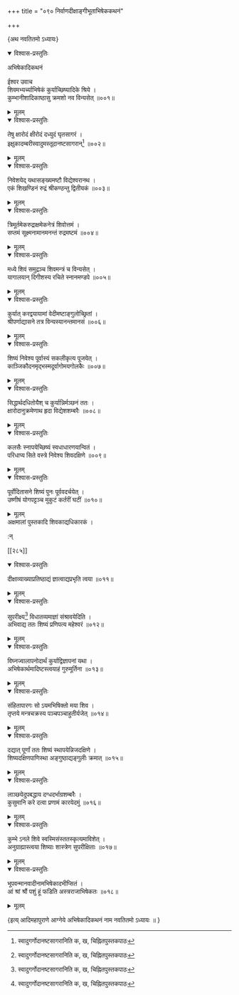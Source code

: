 +++
title = "०९० निर्वाणदीक्षाङ्गीभूताभिषेककथनं"

+++

\{अथ नवतितमो ऽध्यायः\}


<details open><summary>विश्वास-प्रस्तुतिः</summary>

अभिषेकादिकथनं  
    
ईश्वर उवाच  
शिवमभ्यर्च्याभिषेकं कुर्याच्छिष्यादिके श्रिये ।  
कुम्भानीशादिकाष्ठासु क्रमशो नव विन्यसेत् ॥००१॥
</details>

<details><summary>मूलम्</summary>

अभिषेकादिकथनं  
    
ईश्वर उवाच  
शिवमभ्यर्च्याभिषेकं कुर्याच्छिष्यादिके श्रिये ।  
कुम्भानीशादिकाष्ठासु क्रमशो नव विन्यसेत् ॥००१॥
</details>  

<details open><summary>विश्वास-प्रस्तुतिः</summary>

तेषु क्षारोदं क्षीरोदं दध्युदं घृतसागरं   ।  
इक्षुकादम्बरीस्वादुमस्तूदानष्टसागरान्[^१] ॥००२॥
</details>

<details><summary>मूलम्</summary>

तेषु क्षारोदं क्षीरोदं दध्युदं घृतसागरं   ।  
इक्षुकादम्बरीस्वादुमस्तूदानष्टसागरान्[^१] ॥००२॥
</details>  

<details open><summary>विश्वास-प्रस्तुतिः</summary>

निवेशयेद् यथासङ्ख्यमष्टौ विद्येश्वरानथ ।  
एकं शिखण्डिनं रुद्रं श्रीकण्ठन्तु द्वितीयकं   ॥००३॥
</details>

<details><summary>मूलम्</summary>

निवेशयेद् यथासङ्ख्यमष्टौ विद्येश्वरानथ ।  
एकं शिखण्डिनं रुद्रं श्रीकण्ठन्तु द्वितीयकं   ॥००३॥
</details>  

<details open><summary>विश्वास-प्रस्तुतिः</summary>

त्रिमूर्तमेकरुद्राक्षमेकनेत्रं शिवोत्तमं ।  
सप्तमं सूक्ष्मनामानमनन्तं रुद्रमष्टमं   ॥००४॥
</details>

<details><summary>मूलम्</summary>

त्रिमूर्तमेकरुद्राक्षमेकनेत्रं शिवोत्तमं ।  
सप्तमं सूक्ष्मनामानमनन्तं रुद्रमष्टमं   ॥००४॥
</details>  

<details open><summary>विश्वास-प्रस्तुतिः</summary>

मध्ये शिवं समुद्रञ्च शिवमन्त्रं च विन्यसेत् ।  
यागालयान् दिगीशस्य रचिते स्नानमण्डपे ॥००५॥
</details>

<details><summary>मूलम्</summary>

मध्ये शिवं समुद्रञ्च शिवमन्त्रं च विन्यसेत् ।  
यागालयान् दिगीशस्य रचिते स्नानमण्डपे ॥००५॥
</details>  

<details open><summary>विश्वास-प्रस्तुतिः</summary>

कुर्यात् करद्वयायामां वेदीमष्टाङ्गुलोच्छ्रितां   ।  
श्रीपर्णाद्यासने तत्र विन्यस्यानन्तमानसं ॥००६॥
</details>

<details><summary>मूलम्</summary>

कुर्यात् करद्वयायामां वेदीमष्टाङ्गुलोच्छ्रितां   ।  
श्रीपर्णाद्यासने तत्र विन्यस्यानन्तमानसं ॥००६॥
</details>  

<details open><summary>विश्वास-प्रस्तुतिः</summary>

शिष्यं निवेश्य पूर्वास्यं सकलीकृत्य पूजयेत्   ।  
काञ्जिकौदनमृद्भस्मदूर्वागोमयगोलकैः ॥००७॥
</details>

<details><summary>मूलम्</summary>

शिष्यं निवेश्य पूर्वास्यं सकलीकृत्य पूजयेत्   ।  
काञ्जिकौदनमृद्भस्मदूर्वागोमयगोलकैः ॥००७॥
</details>  

<details open><summary>विश्वास-प्रस्तुतिः</summary>

सिद्धार्थदधितोयैश् च कुर्यान्निर्मञ्छनं ततः ।  
क्षारोदानुक्रमेणाथ हृदा विद्येशशम्बरैः   ॥००८॥
</details>

<details><summary>मूलम्</summary>

सिद्धार्थदधितोयैश् च कुर्यान्निर्मञ्छनं ततः ।  
क्षारोदानुक्रमेणाथ हृदा विद्येशशम्बरैः   ॥००८॥
</details>  

<details open><summary>विश्वास-प्रस्तुतिः</summary>

कलसैः स्नापयेच्छिष्यं स्वधाधारणयान्वितं   ।  
परिधाप्य सिते वस्त्रे निवेश्य शिवदक्षिणे ॥००९॥
</details>

<details><summary>मूलम्</summary>

कलसैः स्नापयेच्छिष्यं स्वधाधारणयान्वितं   ।  
परिधाप्य सिते वस्त्रे निवेश्य शिवदक्षिणे ॥००९॥
</details>  

<details open><summary>विश्वास-प्रस्तुतिः</summary>

पूर्वोदितासने शिष्यं पुनः पूर्ववदर्चयेत् ।  
उष्णीषं योगपट्टञ्च मुकुटं कर्तरीं घटीं   ॥०१०॥
</details>

<details><summary>मूलम्</summary>

पूर्वोदितासने शिष्यं पुनः पूर्ववदर्चयेत् ।  
उष्णीषं योगपट्टञ्च मुकुटं कर्तरीं घटीं   ॥०१०॥
</details>  
अक्षमालां पुस्तकादि शिवकाद्यधिकारकं ।  
    
:न्  
    
[^१]: स्वादुगर्गोदानष्टसागरानिति क, ख, चिह्नितपुस्तकपाठः  

[[२८५]]
    

<details open><summary>विश्वास-प्रस्तुतिः</summary>

दीक्षाव्याख्याप्रतिष्ठाद्यं ज्ञात्वाद्यप्रभृति त्वया   ॥०११॥
</details>

<details><summary>मूलम्</summary>

दीक्षाव्याख्याप्रतिष्ठाद्यं ज्ञात्वाद्यप्रभृति त्वया   ॥०११॥
</details>  

<details open><summary>विश्वास-प्रस्तुतिः</summary>

सुपरीक्ष्य[^१] विधातव्यमाज्ञां संश्रावयेदिति   ।  
अभिवाद्य ततः शिष्यं प्रणिपत्य महेश्वरं ॥०१२॥
</details>

<details><summary>मूलम्</summary>

सुपरीक्ष्य[^१] विधातव्यमाज्ञां संश्रावयेदिति   ।  
अभिवाद्य ततः शिष्यं प्रणिपत्य महेश्वरं ॥०१२॥
</details>  

<details open><summary>विश्वास-प्रस्तुतिः</summary>

विघ्नज्वालापनोदार्थं कुर्याद्विज्ञापनां यथा ।  
अभिषेकार्थमादिष्टस्त्वयाहं गुरुमूर्तिना ॥०१३॥
</details>

<details><summary>मूलम्</summary>

विघ्नज्वालापनोदार्थं कुर्याद्विज्ञापनां यथा ।  
अभिषेकार्थमादिष्टस्त्वयाहं गुरुमूर्तिना ॥०१३॥
</details>  

<details open><summary>विश्वास-प्रस्तुतिः</summary>

संहितापारगः सो ऽयमभिषिक्तो मया शिव ।  
तृप्तये मन्त्रचक्रस्य पञ्चपञ्चाहुतीर्यजेत् ॥०१४॥
</details>

<details><summary>मूलम्</summary>

संहितापारगः सो ऽयमभिषिक्तो मया शिव ।  
तृप्तये मन्त्रचक्रस्य पञ्चपञ्चाहुतीर्यजेत् ॥०१४॥
</details>  

<details open><summary>विश्वास-प्रस्तुतिः</summary>

दद्यात् पूर्णां ततः शिष्यं स्थापयेन्निजदक्षिणे   ।  
शिष्यदक्षिणपाणिस्था अङ्गुष्ठाद्यङ्गुलीः क्रमात्   ॥०१५॥
</details>

<details><summary>मूलम्</summary>

दद्यात् पूर्णां ततः शिष्यं स्थापयेन्निजदक्षिणे   ।  
शिष्यदक्षिणपाणिस्था अङ्गुष्ठाद्यङ्गुलीः क्रमात्   ॥०१५॥
</details>  

<details open><summary>विश्वास-प्रस्तुतिः</summary>

लाञ्छयेदुपबद्धाय दग्धदर्भाग्रशम्बरैः ।  
कुसुमानि करे दत्वा प्रणामं कारयेदमुं ॥०१६॥
</details>

<details><summary>मूलम्</summary>

लाञ्छयेदुपबद्धाय दग्धदर्भाग्रशम्बरैः ।  
कुसुमानि करे दत्वा प्रणामं कारयेदमुं ॥०१६॥
</details>  

<details open><summary>विश्वास-प्रस्तुतिः</summary>

कुम्भे ऽनले शिवे स्वस्मिसंस्ततस्कृत्यमाविशेत् ।  
अनुग्राह्यास्त्वया शिष्याः शास्त्रेण सुपरीक्षिताः   ॥०१७॥
</details>

<details><summary>मूलम्</summary>

कुम्भे ऽनले शिवे स्वस्मिसंस्ततस्कृत्यमाविशेत् ।  
अनुग्राह्यास्त्वया शिष्याः शास्त्रेण सुपरीक्षिताः   ॥०१७॥
</details>  

<details open><summary>विश्वास-प्रस्तुतिः</summary>

भूपवन्मानवादीनामभिषेकादभीप्सितं ।  
आं श्रां श्रौं पशुं हूं फडिति अस्त्रराजाभिषेकतः   ॥०१८॥
</details>

<details><summary>मूलम्</summary>

भूपवन्मानवादीनामभिषेकादभीप्सितं ।  
आं श्रां श्रौं पशुं हूं फडिति अस्त्रराजाभिषेकतः   ॥०१८॥
</details>  
    
\{इत्य् आदिमहापुराणे आग्नेये अभिषेकादिकथनं नाम नवतितमो ऽध्यायः ॥  }
    